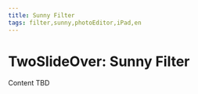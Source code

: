 ```yaml
---
title: Sunny Filter
tags: filter,sunny,photoEditor,iPad,en
---
```


# TwoSlideOver: Sunny Filter

Content TBD
